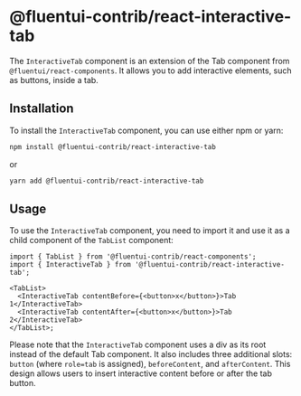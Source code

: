 # @fluentui-contrib/react-interactive-tab

The `InteractiveTab` component is an extension of the Tab component from `@fluentui/react-components`. It allows you to add interactive elements, such as buttons, inside a tab.

## Installation

To install the `InteractiveTab` component, you can use either npm or yarn:

```sh
npm install @fluentui-contrib/react-interactive-tab
```

or

```sh
yarn add @fluentui-contrib/react-interactive-tab
```

## Usage

To use the `InteractiveTab` component, you need to import it and use it as a child component of the `TabList` component:

```tsx
import { TabList } from '@fluentui-contrib/react-components';
import { InteractiveTab } from '@fluentui-contrib/react-interactive-tab';

<TabList>
  <InteractiveTab contentBefore={<button>x</button>}>Tab 1</InteractiveTab>
  <InteractiveTab contentAfter={<button>x</button>}>Tab 2</InteractiveTab>
</TabList>;
```

Please note that the `InteractiveTab` component uses a div as its root instead of the default Tab component. It also includes three additional slots: `button` (where `role=tab` is assigned), `beforeContent`, and `afterContent`. This design allows users to insert interactive content before or after the tab button.

